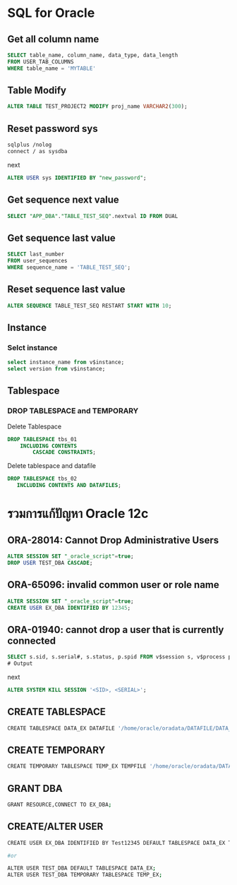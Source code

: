 
# SQL for Oracle

## Get all column name
```sql
SELECT table_name, column_name, data_type, data_length
FROM USER_TAB_COLUMNS
WHERE table_name = 'MYTABLE'
```

## Table Modify
```sql
ALTER TABLE TEST_PROJECT2 MODIFY proj_name VARCHAR2(300);
```

## Reset password sys
```bash
sqlplus /nolog
connect / as sysdba
```
next
```sql
ALTER USER sys IDENTIFIED BY "new_password";
```
## Get sequence next value
```sql
SELECT "APP_DBA"."TABLE_TEST_SEQ".nextval ID FROM DUAL
```

## Get sequence last value
```sql
SELECT last_number
FROM user_sequences
WHERE sequence_name = 'TABLE_TEST_SEQ';
```

## Reset sequence last value
```sql
ALTER SEQUENCE TABLE_TEST_SEQ RESTART START WITH 10;
```

## Instance

### Selct instance
```sql
select instance_name from v$instance;
select version from v$instance;
```


## Tablespace

### DROP TABLESPACE and TEMPORARY

Delete Tablespace
```sql
DROP TABLESPACE tbs_01 
    INCLUDING CONTENTS 
        CASCADE CONSTRAINTS;
```

Delete tablespace and datafile
```sql
DROP TABLESPACE tbs_02
   INCLUDING CONTENTS AND DATAFILES;
```



# รวมการแก้ปัญหา Oracle 12c

## ORA-28014: Cannot Drop Administrative Users
```sql
ALTER SESSION SET "_oracle_script"=true;
DROP USER TEST_DBA CASCADE;
```

## ORA-65096: invalid common user or role name
```sql
ALTER SESSION SET "_oracle_script"=true;
CREATE USER EX_DBA IDENTIFIED BY 12345;
```

## ORA-01940: cannot drop a user that is currently connected
```sql
SELECT s.sid, s.serial#, s.status, p.spid FROM v$session s, v$process p WHERE s.username = 'TEST_DBA' AND p.addr(+) = s.paddr;
# Output

```
next
```sql
ALTER SYSTEM KILL SESSION '<SID>, <SERIAL>';
```


## CREATE TABLESPACE
```sh
CREATE TABLESPACE DATA_EX DATAFILE '/home/oracle/oradata/DATAFILE/DATA_EX01.dbf' SIZE 4096M AUTOEXTEND ON NEXT 100M EXTENT MANAGEMENT LOCAL UNIFORM SIZE 1M;
```

## CREATE TEMPORARY
```sh
CREATE TEMPORARY TABLESPACE TEMP_EX TEMPFILE '/home/oracle/oradata/DATAFILE/TEMP_EX01.dbf' SIZE 3G EXTENT MANAGEMENT LOCAL UNIFORM SIZE 1M;
```

## GRANT DBA
```sh
GRANT RESOURCE,CONNECT TO EX_DBA;
```

## CREATE/ALTER USER
```bash
CREATE USER EX_DBA IDENTIFIED BY Test12345 DEFAULT TABLESPACE DATA_EX TEMPORARY YABLESPACE TEMP_EX;

#or

ALTER USER TEST_DBA DEFAULT TABLESPACE DATA_EX;
ALTER USER TEST_DBA TEMPORARY TABLESPACE TEMP_EX;
```
